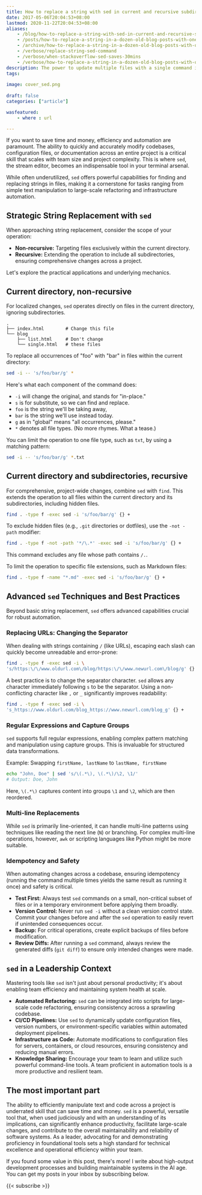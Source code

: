 ```yaml
---
title: How to replace a string with sed in current and recursive subdirectories
date: 2017-05-06T20:04:53+08:00
lastmod: 2020-11-22T20:04:53+08:00
aliases:
    - /blog/how-to-replace-a-string-with-sed-in-current-and-recursive-subdirectories/
    - /posts/how-to-replace-a-string-in-a-dozen-old-blog-posts-with-one-sed-terminal-command/
    - /archive/how-to-replace-a-string-in-a-dozen-old-blog-posts-with-one-sed-terminal-command/
    - /verbose/replace-string-sed-command
    - /verbose/when-stackoverflow-sed-saves-30mins
    - /verbose/how-to-replace-a-string-in-a-dozen-old-blog-posts-with-one-sed-terminal-command
description: The power to update multiple files with a single command in your terminal.
tags:
    
image: cover_sed.png
 
draft: false
categories: ["article"]

wasfeatured:
    - where : url

---
```


If you want to save time and money, efficiency and automation are paramount. The ability to quickly and accurately modify codebases, configuration files, or documentation across an entire project is a critical skill that scales with team size and project complexity. This is where `sed`, the stream editor, becomes an indispensable tool in your terminal arsenal.

While often underutilized, `sed` offers powerful capabilities for finding and replacing strings in files, making it a cornerstone for tasks ranging from simple text manipulation to large-scale refactoring and infrastructure automation.

## Strategic String Replacement with `sed`

When approaching string replacement, consider the scope of your operation:

-   **Non-recursive:** Targeting files exclusively within the current directory.
-   **Recursive:** Extending the operation to include all subdirectories, ensuring comprehensive changes across a project.

Let's explore the practical applications and underlying mechanics.

## Current directory, non-recursive

For localized changes, `sed` operates directly on files in the current directory, ignoring subdirectories.

```text
.
├── index.html        # Change this file
└── blog
    ├── list.html     # Don't change
    └── single.html   # these files
```

To replace all occurrences of "foo" with "bar" in files within the current directory:

```sh
sed -i -- 's/foo/bar/g' *
```

Here's what each component of the command does:

- `-i` will change the original, and stands for "in-place."
- `s` is for substitute, so we can find and replace.
- `foo` is the string we'll be taking away,
- `bar` is the string we'll use instead today.
- `g` as in "global" means "all occurrences, please."
- `*` denotes all file types. (No more rhymes. What a tease.)

You can limit the operation to one file type, such as `txt`, by using a matching pattern:

```sh
sed -i -- 's/foo/bar/g' *.txt
```

## Current directory and subdirectories, recursive

For comprehensive, project-wide changes, combine `sed` with `find`. This extends the operation to all files within the current directory and its subdirectories, including hidden files.

```sh
find . -type f -exec sed -i 's/foo/bar/g' {} +
```

To exclude hidden files (e.g., `.git` directories or dotfiles), use the `-not -path` modifier:

```sh
find . -type f -not -path '*/\.*' -exec sed -i 's/foo/bar/g' {} +
```

This command excludes any file whose path contains `/.`.

To limit the operation to specific file extensions, such as Markdown files:

```sh
find . -type f -name "*.md" -exec sed -i 's/foo/bar/g' {} +
```

## Advanced `sed` Techniques and Best Practices

Beyond basic string replacement, `sed` offers advanced capabilities crucial for robust automation.

### Replacing URLs: Changing the Separator

When dealing with strings containing `/` (like URLs), escaping each slash can quickly become unreadable and error-prone:

```sh
find . -type f -exec sed -i \
's/https:\/\/www.oldurl.com\/blog/https:\/\/www.newurl.com\/blog/g' {} +
```

A best practice is to change the separator character. `sed` allows any character immediately following `s` to be the separator. Using a non-conflicting character like `,` or `_` significantly improves readability:

```sh
find . -type f -exec sed -i \
's_https://www.oldurl.com/blog_https://www.newurl.com/blog_g' {} +
```

### Regular Expressions and Capture Groups

`sed` supports full regular expressions, enabling complex pattern matching and manipulation using capture groups. This is invaluable for structured data transformations.

Example: Swapping `firstName, lastName` to `lastName, firstName`

```sh
echo "John, Doe" | sed 's/\(.*\), \(.*\)/\2, \1/'
# Output: Doe, John
```

Here, `\(.*\)` captures content into groups `\1` and `\2`, which are then reordered.

### Multi-line Replacements

While `sed` is primarily line-oriented, it can handle multi-line patterns using techniques like reading the next line (`N`) or branching. For complex multi-line operations, however, `awk` or scripting languages like Python might be more suitable.

### Idempotency and Safety

When automating changes across a codebase, ensuring idempotency (running the command multiple times yields the same result as running it once) and safety is critical.

*   **Test First:** Always test `sed` commands on a small, non-critical subset of files or in a temporary environment before applying them broadly.
*   **Version Control:** Never run `sed -i` without a clean version control state. Commit your changes before and after the `sed` operation to easily revert if unintended consequences occur.
*   **Backup:** For critical operations, create explicit backups of files before modification.
*   **Review Diffs:** After running a `sed` command, always review the generated diffs (`git diff`) to ensure only intended changes were made.

## `sed` in a Leadership Context

Mastering tools like `sed` isn't just about personal productivity; it's about enabling team efficiency and maintaining system health at scale.

*   **Automated Refactoring:** `sed` can be integrated into scripts for large-scale code refactoring, ensuring consistency across a sprawling codebase.
*   **CI/CD Pipelines:** Use `sed` to dynamically update configuration files, version numbers, or environment-specific variables within automated deployment pipelines.
*   **Infrastructure as Code:** Automate modifications to configuration files for servers, containers, or cloud resources, ensuring consistency and reducing manual errors.
*   **Knowledge Sharing:** Encourage your team to learn and utilize such powerful command-line tools. A team proficient in automation tools is a more productive and resilient team.

## The most important part

The ability to efficiently manipulate text and code across a project is underrated skill that can save time and money. `sed` is a powerful, versatile tool that, when used judiciously and with an understanding of its implications, can significantly enhance productivity, facilitate large-scale changes, and contribute to the overall maintainability and reliability of software systems. As a leader, advocating for and demonstrating proficiency in foundational tools sets a high standard for technical excellence and operational efficiency within your team.

If you found some value in this post, there's more! I write about high-output development processes and building maintainable systems in the AI age. You can get my posts in your inbox by subscribing below.

{{< subscribe >}}
